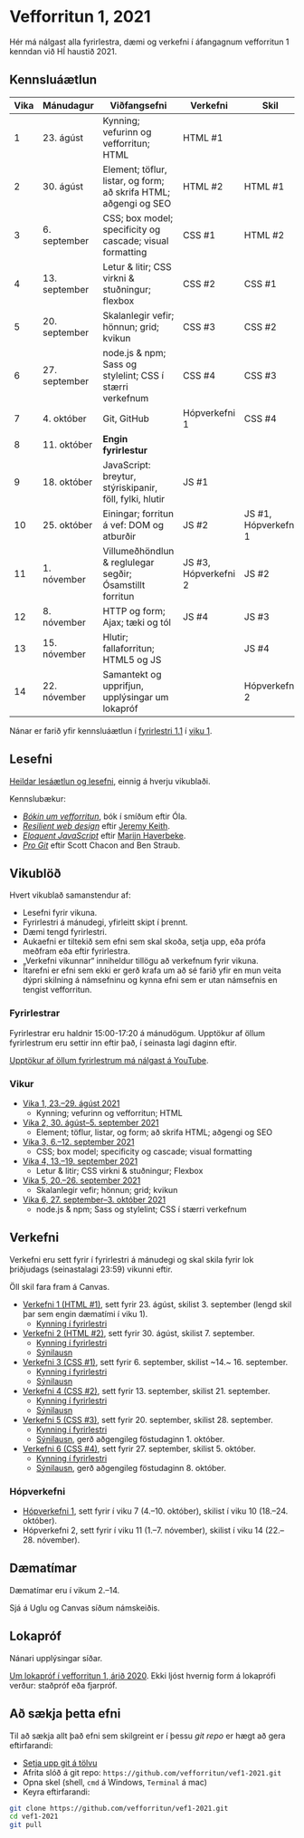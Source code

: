 # Vefforritun 1, 2021

Hér má nálgast alla fyrirlestra, dæmi og verkefni í áfangagnum vefforritun 1 kenndan við HÍ haustið 2021.

## Kennsluáætlun

| Vika | Mánudagur     | Viðfangsefni                                                      | Verkefni              | Skil                 |
|------|---------------|-------------------------------------------------------------------|-----------------------|----------------------|
|  1   | 23. ágúst     | Kynning; vefurinn og vefforritun; HTML                            | HTML #1               |                      |
|  2   | 30. ágúst     | Element; töflur, listar, og form; að skrifa HTML; aðgengi og SEO  | HTML #2               | HTML #1              |
|  3   |  6. september | CSS; box model; specificity og cascade; visual formatting         | CSS #1                | HTML #2              |
|  4   | 13. september | Letur & litir; CSS virkni & stuðningur; flexbox                   | CSS #2                | CSS #1               |
|  5   | 20. september | Skalanlegir vefir; hönnun; grid; kvikun                           | CSS #3                | CSS #2               |
|  6   | 27. september | node.js & npm; Sass og stylelint; CSS í stærri verkefnum          | CSS #4                | CSS #3               |
|  7   |  4. október   | Git, GitHub                                                       | Hópverkefni 1         | CSS #4               |
|  8   | 11. október   | **Engin fyrirlestur**                                             |                       |                      |
|  9   | 18. október   | JavaScript: breytur, stýriskipanir, föll, fylki, hlutir           | JS #1                 |                      |
|  10  | 25. október   | Einingar; forritun á vef: DOM og atburðir                         | JS #2                 | JS #1, Hópverkefni 1 |
|  11  |  1. nóvember  | Villumeðhöndlun & reglulegar segðir; Ósamstillt forritun          | JS #3, Hópverkefni 2  | JS #2                |
|  12  |  8. nóvember  | HTTP og form; Ajax; tæki og tól                                   | JS #4                 | JS #3                |
|  13  | 15. nóvember  | Hlutir; fallaforritun; HTML5 og JS                                |                       | JS #4                |
|  14  | 22. nóvember  | Samantekt og upprifjun, upplýsingar um lokapróf                   |                       | Hópverkefni 2        |

Nánar er farið yfir kennsluáætlun í [fyrirlestri 1.1](./vikur/01/01.1.kynning.md) í [viku 1](./vikur/01/).

## Lesefni

[Heildar lesáætlun og lesefni](./lesefni.md), einnig á hverju vikublaði.

Kennslubækur:

* [_Bókin um vefforritun_](https://bok.vefforritun.is), bók í smíðum eftir Óla.
* [_Resilient web design_](https://resilientwebdesign.com/) eftir [Jeremy Keith](https://adactio.com/).
* [_Eloquent JavaScript_](http://eloquentjavascript.net/) eftir [Marijn Haverbeke](https://marijnhaverbeke.nl/).
* [_Pro Git_](https://git-scm.com/book/en/v2) eftir Scott Chacon and Ben Straub.

## Vikublöð

Hvert vikublað samanstendur af:

* Lesefni fyrir vikuna.
* Fyrirlestri á mánudegi, yfirleitt skipt í þrennt.
* Dæmi tengd fyrirlestri.
* Aukaefni er tiltekið sem efni sem skal skoða, setja upp, eða prófa meðfram eða eftir fyrirlestra.
* „Verkefni vikunnar“ inniheldur tillögu að verkefnum fyrir vikuna.
* Ítarefni er efni sem ekki er gerð krafa um að sé farið yfir en mun veita dýpri skilning á námsefninu og kynna efni sem er utan námsefnis en tengist vefforritun.

### Fyrirlestrar

Fyrirlestrar eru haldnir 15:00-17:20 á mánudögum. Upptökur af öllum fyrirlestrum eru settir inn eftir það, í seinasta lagi daginn eftir.

[Upptökur af öllum fyrirlestrum má nálgast á YouTube](https://www.youtube.com/playlist?list=PLRj-ccg8iozz8f2M4yIZFQOxU_Rg9Uraa).

### Vikur

* [Vika 1, 23.–29. ágúst 2021](vikur/01/)
  * Kynning; vefurinn og vefforritun; HTML
* [Vika 2, 30. ágúst–5. september 2021](vikur/02/)
  * Element; töflur, listar, og form; að skrifa HTML; aðgengi og SEO
* [Vika 3, 6.–12. september 2021](vikur/03/)
  * CSS; box model; specificity og cascade; visual formatting
* [Vika 4, 13.–19. september 2021](vikur/04/)
  * Letur & litir; CSS virkni & stuðningur; Flexbox
* [Vika 5, 20.–26. september 2021](vikur/05/)
  * Skalanlegir vefir; hönnun; grid; kvikun
* [Vika 6, 27. september–3. október 2021](vikur/06/)
  * node.js & npm; Sass og stylelint; CSS í stærri verkefnum

## Verkefni

Verkefni eru sett fyrir í fyrirlestri á mánudegi og skal skila fyrir lok þriðjudags (seinastalagi 23:59) vikunni eftir.

Öll skil fara fram á Canvas.

* [Verkefni 1 (HTML #1)](https://github.com/vefforritun/vef1-2021-v1), sett fyrir 23. ágúst, skilist 3. september (lengd skil þar sem engin dæmatími í viku 1).
  * [Kynning í fyrirlestri](https://youtu.be/8VHvlMpGEu4?t=2119)
* [Verkefni 2 (HTML #2)](https://github.com/vefforritun/vef1-2021-v2), sett fyrir 30. ágúst, skilist 7. september.
  * [Kynning í fyrirlestri](https://youtu.be/qyQ5S3cry1E)
  * [Sýnilausn](https://github.com/vefforritun/vef1-2021-v2-synilausn)
* [Verkefni 3 (CSS #1)](https://github.com/vefforritun/vef1-2021-v3), sett fyrir 6. september, skilist ~14.~ 16. september.
  * [Kynning í fyrirlestri](https://youtu.be/_q1B4EHQzgQ)
  * [Sýnilausn](https://github.com/vefforritun/vef1-2021-v3-synilausn)
* [Verkefni 4 (CSS #2)](https://github.com/vefforritun/vef1-2021-v4), sett fyrir 13. september, skilist 21. september.
  * [Kynning í fyrirlestri](https://youtu.be/Nw7FkpJl-Xo)
  * [Sýnilausn](https://github.com/vefforritun/vef1-2021-v4-synilausn)
* [Verkefni 5 (CSS #3)](https://github.com/vefforritun/vef1-2021-v5), sett fyrir 20. september, skilist 28. september.
  * [Kynning í fyrirlestri](https://youtu.be/mo0OFSHH5HI)
  * [Sýnilausn](https://github.com/vefforritun/vef1-2021-v5-synilausn), gerð aðgengileg föstudaginn 1. október.
* [Verkefni 6 (CSS #4)](https://github.com/vefforritun/vef1-2021-v6), sett fyrir 27. september, skilist 5. október.
  * [Kynning í fyrirlestri](https://youtu.be/gDeKrPH7KQM)
  * [Sýnilausn](https://github.com/vefforritun/vef1-2021-v6-synilausn), gerð aðgengileg föstudaginn 8. október.

### Hópverkefni

* [Hópverkefni 1](https://github.com/vefforritun/vef1-2021-h1), sett fyrir í viku 7 (4.–10. október), skilist í viku 10 (18.–24. október).
* Hópverkefni 2, sett fyrir í viku 11 (1.–7. nóvember), skilist í viku 14 (22.–28. nóvember).

## Dæmatímar

Dæmatímar eru í vikum 2.–14.

Sjá á Uglu og Canvas síðum námskeiðis.

## Lokapróf

Nánari upplýsingar síðar.

[Um lokapróf í vefforritun 1, árið 2020](./vikur/13/13.5.lokaprof.md). Ekki ljóst hvernig form á lokaprófi verður: staðpróf eða fjarpróf.

## Að sækja þetta efni

Til að sækja allt það efni sem skilgreint er í þessu _git repo_ er hægt að gera eftirfarandi:

* [Setja upp git á tölvu](https://help.github.com/articles/set-up-git/)
* Afrita slóð á git repo: `https://github.com/vefforritun/vef1-2021.git`
* Opna skel (shell, `cmd` á Windows, `Terminal` á mac)
* Keyra eftirfarandi:

```bash
git clone https://github.com/vefforritun/vef1-2021.git
cd vef1-2021
git pull
```
